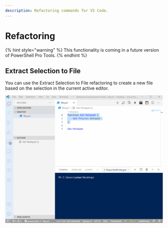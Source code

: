 ```yaml
---
description: Refactoring commands for VS Code.
---
```


# Refactoring

{% hint style="warning" %}
This functionality is coming in a future version of PowerShell Pro Tools.
{% endhint %}

## Extract Selection to File

You can use the Extract Selection to File refactoring to create a new file based on the selection in the current active editor. 

![Extract Selection to File](../../.gitbook/assets/extract-file.gif)

